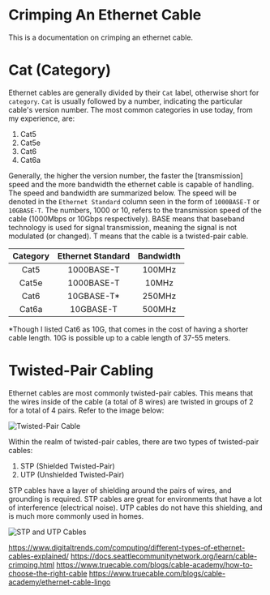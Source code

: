 # Crimping An Ethernet Cable

This is a documentation on crimping an ethernet cable. 

# Cat (Category)
Ethernet cables are generally divided by their `Cat` label, otherwise short for `category`. `Cat` is usually followed by a number, indicating the particular cable's version number. The most common categories in use today, from my experience, are:

1. Cat5
2. Cat5e
3. Cat6
4. Cat6a

Generally, the higher the version number, the faster the [transmission] speed and the more bandwidth the ethernet cable is capable of handling. The speed and bandwidth are summarized below. The speed will be denoted in the `Ethernet Standard` column seen in the form of `1000BASE-T` or `10GBASE-T`. The numbers, 1000 or 10, refers to the transmission speed of the cable (1000Mbps or 10Gbps respectively). BASE means that baseband technology is used for signal transmission, meaning the signal is not modulated (or changed). T means that the cable is a twisted-pair cable. 

| Category      | Ethernet Standard |  Bandwidth |
| :-------------: | :-------------: | :------------: |
| Cat5  | 1000BASE-T  | 100MHz |
| Cat5e  | 1000BASE-T  | 10MHz |
| Cat6  | 10GBASE-T*  | 250MHz |
| Cat6a  | 10GBASE-T  | 500MHz |

*Though I listed Cat6 as 10G, that comes in the cost of having a shorter cable length. 10G is possible up to a cable length of 37-55 meters.

# Twisted-Pair Cabling
Ethernet cables are most commonly twisted-pair cables. This means that the wires inside of the cable (a total of 8 wires) are twisted in groups of 2 for a total of 4 pairs. Refer to the image below:

![Twisted-Pair Cable](https://github.com/johnnyh209/Crimping-An-Ethernet-Cable/assets/33064730/5846d893-8fd1-47ec-8716-64ce2fbf5fce)

Within the realm of twisted-pair cables, there are two types of twisted-pair cables: 

1. STP (Shielded Twisted-Pair)
2. UTP (Unshielded Twisted-Pair)

STP cables have a layer of shielding around the pairs of wires, and grounding is required. STP cables are great for environments that have a lot of interference (electrical noise). UTP cables do not have this shielding, and is much more commonly used in homes. 

![STP and UTP Cables](https://github.com/johnnyh209/Crimping-An-Ethernet-Cable/assets/33064730/2a0a0122-f8a5-4faa-a054-51a6c70eaaba)



https://www.digitaltrends.com/computing/different-types-of-ethernet-cables-explained/
https://docs.seattlecommunitynetwork.org/learn/cable-crimping.html
https://www.truecable.com/blogs/cable-academy/how-to-choose-the-right-cable
https://www.truecable.com/blogs/cable-academy/ethernet-cable-lingo
